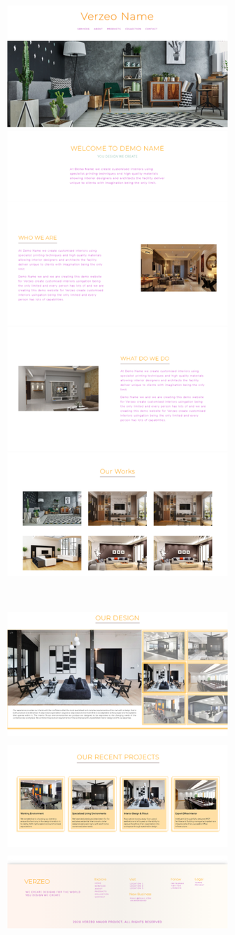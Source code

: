 ![frame1](frame1.png)
![frame5](frame5.png)
![frame4](frame4.png)
![frame2](frame2.png)
![frame3](frame3.png)


<br />
<br />
<br />



![frame3](frame6.png)
<br />
<br />
![frame3](frame7.png)
<br />
<br />
![frame3](frame8.png)
